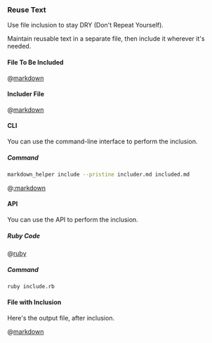 ### Reuse Text

Use file inclusion to stay DRY (Don't Repeat Yourself).

Maintain reusable text in a separate file, then include it wherever it's needed.

#### File To Be Included

@[markdown](includee.md)

#### Includer File

@[markdown](includer.md)

#### CLI

You can use the command-line interface to perform the inclusion.

##### Command

```sh
markdown_helper include --pristine includer.md included.md
```

@[:markdown](../../pristine.md)

#### API

You can use the API to perform the inclusion.

##### Ruby Code

@[ruby](include.rb)

##### Command

```sh
ruby include.rb
```

#### File with Inclusion

Here's the output file, after inclusion.

@[markdown](included.md)
